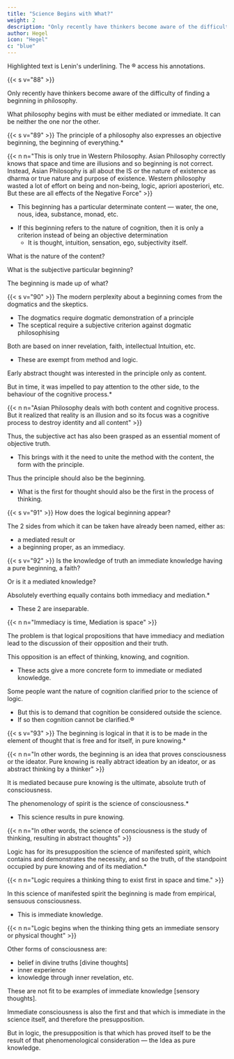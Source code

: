 ```yaml
---
title: "Science Begins with What?"
weight: 2
description: "Only recently have thinkers become aware of the difficulty of finding a beginning in philosophy"
author: Hegel
icon: "Hegel"
c: "blue"
---
```



Highlighted text is Lenin's underlining. The ® access his annotations.


{{< s v="88" >}}

Only recently have thinkers become aware of the difficulty of finding a beginning in philosophy. 

What philosophy begins with must be either mediated or immediate. It can be neither the one nor the other.


{{< s v="89" >}}  The principle of a philosophy also expresses an objective beginning, the beginning of everything.*

{{< n n="This is only true in Western Philosophy. Asian Philosophy correctly knows that space and time are illusions and so beginning is not correct. Instead, Asian Philosophy is all about the IS or the nature of existence as dharma or true nature and purpose of existence. Western philosophy wasted a lot of effort on being and non-being, logic, apriori aposteriori, etc. But these are all effects of the Negative Force" >}}


- This beginning has a particular determinate content — water, the one, nous, idea, substance, monad, etc. 
<!-- The principle is a  -->
- If this beginning refers to the nature of cognition, then it is only a criterion instead of being an objective determination
  - It is thought, intuition, sensation, ego, subjectivity itself.

What is the nature of the content?

What is the subjective particular beginning?

 <!-- remains unconsidered. It is a matter of indifference. This leads to the question: With what should  -->

The beginning is made up of what? 

<!-- , and so too the need to find an answer to the question,  remains of no importance in face of the need for a principle in which alone the interest of the matter in hand seems to lie, the interest as to what is the truth, the absolute ground. -->


{{< s v="90" >}} The modern perplexity about a beginning comes from the dogmatics and the skeptics.
- The dogmatics require dogmatic demonstration of a principle
- The sceptical require a subjective criterion against dogmatic philosophising

<!-- , are not yet aware, and which is completely denied by those who begin, like a shot from a pistol,  -->

Both are based on inner revelation, faith, intellectual Intuition, etc.
- These are exempt from method and logic. 

Early abstract thought was interested in the principle only as content.

But in time, it was impelled to pay attention to the other side, to the behaviour of the cognitive process.*

{{< n n="Asian Philosophy deals with both content and cognitive process. But it realized that reality is an illusion and so its focus was a cognitive process to destroy identity and all content" >}}


Thus, the subjective act has also been grasped as an essential moment of objective truth.
- This brings with it the need to unite the method with the content, the form with the principle. 

Thus the principle should also be the beginning.
- What is the first for thought should also be the first in the process of thinking.


{{< s v="91" >}} How does the logical beginning appear?

The 2 sides from which it can be taken have already been named, either as:
- a mediated result or
- a beginning proper, as an immediacy.


{{< s v="92" >}} Is the knowledge of truth an immediate knowledge having a pure beginning, a faith? 

Or is it a mediated knowledge?

<!-- This is not the place to deal with the question apparently so important in present-day thought, whether  -->

<!-- In so far as this can be dealt with preliminarily it has been done elsewhere.  -->

<!-- Here we need only quote from it this,  -->

<!-- There is nothing in heaven or in nature or in mind or anywhere else which does not  determinations reveal themselves to be-->

Absolutely everthing equally contains both immediacy and mediation.*
- These 2 are inseparable.

{{< n n="Immediacy is time, Mediation is space" >}}

 <!-- and the opposition between them to be a nullity.  -->

The problem is that logical propositions that have immediacy and mediation lead to the discussion of their opposition and their truth.

<!-- But as regards the philosophical discussion of this, it is to be found in every  -->
 <!-- in which occur the determinations of  and consequently also the  -->

This opposition is an effect of thinking, knowing, and cognition.
- These acts give a more concrete form to immediate or mediated knowledge.

<!-- it is the nature of cognition as such which is considered within the science of logic, while the more concrete form of cognition falls to be considered in the philosophy of spirit.  -->

Some people want the nature of cognition clarified prior to the science of logic.
- But this is to demand that cognition be considered outside the science.
- If so then cognition cannot be clarified.®

<!-- outside the science this cannot be accomplished, at least not in a scientific manner and such a manner is alone here in place.  -->


{{< s v="93" >}} The beginning is logical in that it is to be made in the element of thought that is free and for itself, in pure knowing.* 

{{< n n="In other words, the beginning is an idea that proves consciousness or the ideator. Pure knowing is really abtract ideation by an ideator, or as abstract thinking by a thinker" >}}


It is mediated because pure knowing is the ultimate, absolute truth of consciousness.

The phenomenology of spirit is the science of consciousness.*
- This science results in pure knowing.

{{< n n="In other words, the science of consciousness is the study of thinking, resulting in abstract thoughts" >}}

 <!-- the exposition of it, and that consciousness has for result the Notion of science, i.e.  -->

Logic has for its presupposition the science of manifested spirit, which contains and demonstrates the necessity, and so the truth, of the standpoint occupied by pure knowing and of its mediation.*

{{< n n="Logic requires a thinking thing to exist first in space and time." >}}

In this science of manifested spirit the beginning is made from empirical, sensuous consciousness.
- This is immediate knowledge.

{{< n n="Logic begins when the thinking thing gets an immediate sensory or physical thought" >}}

 <!-- in that work there is discussed the significance of this immediate knowledge.  -->

Other forms of consciousness are:
- belief in divine truths [divine thoughts]
- inner experience
- knowledge through inner revelation, etc.

These are not fit to be examples of immediate knowledge [sensory thoughts]. 

Immediate consciousness is also the first and that which is immediate in the science itself, and therefore the presupposition. 

But in logic, the presupposition is that which has proved itself to be the result of that phenomenological consideration — the Idea as pure knowledge.
